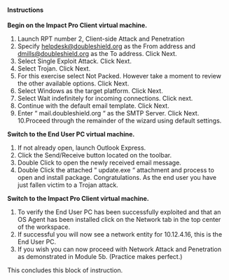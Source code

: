 #### Instructions

**Begin on the Impact Pro Client virtual machine.**

1. Launch RPT number 2, Client-side Attack and Penetration
2. Specify helpdesk@doubleshield.org as the From address and dmills@doubleshield.org as the To address. Click Next.
3. Select Single Exploit Attack. Click Next.
4. Select Trojan. Click Next.
5. For this exercise select Not Packed. However take a moment to review the other available options. Click Next. 
6. Select Windows as the target platform. Click Next. 
7. Select Wait indefinitely for incoming connections. Click next. 
8. Continue with the default email template. Click Next.
9. Enter “ mail.doubleshield.org “ as the SMTP Server. Click Next. 
10.Proceed through the remainder of the wizard using default settings.

**Switch to the End User PC virtual machine.**

1. If not already open, launch Outlook Express. 
2. Click the Send/Receive button located on the toolbar. 
3. Double Click to open the newly received email message. 
4. Double Click the attached “ update.exe “ attachment and process to open and install package.
Congratulations. As the end user you have just fallen victim to a Trojan attack. 

**Switch to the Impact Pro Client virtual machine.**

1. To verify the End User PC has been successfully exploited and that an OS Agent has been installed click on the Network tab in the top center of the workspace. 
2. If successful you will now see a network entity for 10.12.4.16, this is the End User PC.
3. If you wish you can now proceed with Network Attack and Penetration as demonstrated in Module 5b. (Practice makes perfect.)

This concludes this block of instruction.

